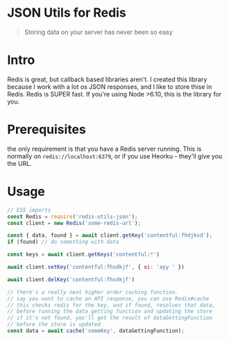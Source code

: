 # JSON Utils for Redis
> Storing data on your server has never been so easy

# Intro
Redis is great, but callback based libraries aren't. I created this library because I work with a lot os JSON responses, and I like to store thise in Redis. Redis is SUPER fast. If you're using Node >6.10, this is the library for you.

# Prerequisites
the only requirement is that you have a Redis server running. This is normally on `redis://localhost:6379`, or if you use Heorku - they'll give you the URL.

# Usage
```js
// ES5 imports
const Redis = require('redis-utils-json');
const client = new Redis('some-redis-url');

const { data, found } = await client.getKey('contentful:fhdjksd');
if (found) // do something with data

const keys = await client.getKeys('contentful:*')

await client.setKey('contentful:fhsdkjf', { oi: 'ayy ' })

await client.delKey('contentful:fhsdkjf')

// there's a really neat higher order caching function.
// say you want to cache an API response, you can use Redis#cache
// this checks redis for the key, and if found, resolves that data,
// before running the data getting function and updating the store
// if it's not found, you'll get the result of dataGettingFunction
// before the store is updated
const data = await cache('someKey', dataGettingFunction);
```
